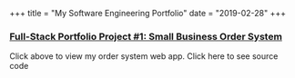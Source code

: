 +++ title = "My Software Engineering Portfolio"
date = "2019-02-28"
+++

### [Full-Stack Portfolio Project #1: Small Business Order System](https://lookerstudio.google.com/embed/reporting/a83f4823-45f8-4c88-8fca-9aebd7bd0876/page/YObyD)
Click above to view my order system web app. Click here to see source code